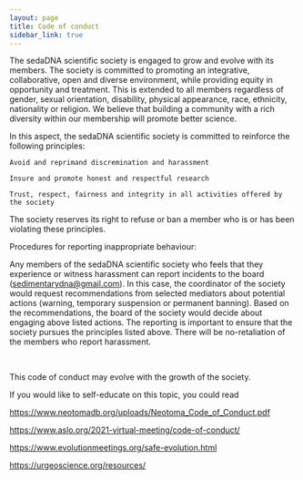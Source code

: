 ```yaml
---
layout: page
title: Code of conduct
sidebar_link: true
---
```




The sedaDNA scientific society is engaged to grow and evolve with its members. The society is committed to promoting an integrative, collaborative, open and diverse environment, while providing equity in opportunity and treatment. This is extended to all members regardless of gender, sexual orientation, disability, physical appearance, race, ethnicity, nationality or religion. We believe that building a community with a rich diversity within our membership will promote better science.

 

In this aspect, the sedaDNA scientific society is committed to reinforce the following principles:

    Avoid and reprimand discremination and harassment

    Insure and promote honest and respectful research

    Trust, respect, fairness and integrity in all activities offered by the society

 

The society reserves its right to refuse or ban a member who is or has been violating these principles.

 

Procedures for reporting inappropriate behaviour:

Any members of the sedaDNA scientific society who feels that they experience or witness harassment can report incidents to the board (sedimentarydna@gmail.com). In this case, the coordinator of the society would request recommendations from selected mediators about potential actions (warning, temporary suspension or permanent banning). Based on the recommendations, the board of the society would decide about engaging above listed actions. The reporting is important to ensure that the society pursues the principles listed above. There will be no-retaliation of the members who report harassment.

​

This code of conduct may evolve with the growth of the society.

 

If you would like to self-educate on this topic, you could read

https://www.neotomadb.org/uploads/Neotoma_Code_of_Conduct.pdf

https://www.aslo.org/2021-virtual-meeting/code-of-conduct/

https://www.evolutionmeetings.org/safe-evolution.html 

https://urgeoscience.org/resources/
